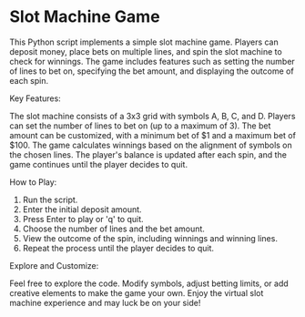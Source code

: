 
# Slot Machine Game

This Python script implements a simple slot machine game. Players can deposit money, place bets on multiple lines, and spin the slot machine to check for winnings. The game includes features such as setting the number of lines to bet on, specifying the bet amount, and displaying the outcome of each spin.

Key Features:

The slot machine consists of a 3x3 grid with symbols A, B, C, and D.
Players can set the number of lines to bet on (up to a maximum of 3).
The bet amount can be customized, with a minimum bet of $1 and a maximum bet of $100.
The game calculates winnings based on the alignment of symbols on the chosen lines.
The player's balance is updated after each spin, and the game continues until the player decides to quit.


How to Play:

1. Run the script.
2. Enter the initial deposit amount.
3. Press Enter to play or 'q' to quit.
4. Choose the number of lines and the bet amount.
5. View the outcome of the spin, including winnings and winning lines.
6. Repeat the process until the player decides to quit.


Explore and Customize:

Feel free to explore the code.
Modify symbols, adjust betting limits, or add creative elements to make the game your own.
Enjoy the virtual slot machine experience and may luck be on your side!
